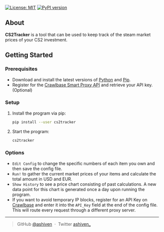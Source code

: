 [![License: MIT](https://img.shields.io/badge/License-MIT-yellow.svg)](https://opensource.org/licenses/MIT)
[![PyPI version](https://badge.fury.io/py/cs2tracker.svg)](https://badge.fury.io/py/cs2tracker)

## About

**CS2Tracker** is a tool that can be used to keep track of the steam market prices of your CS2 investment.

## Getting Started

### Prerequisites

-  Download and install the latest versions of [Python](https://www.python.org/downloads/) and [Pip](https://pypi.org/project/pip/).
-  Register for the [Crawlbase Smart Proxy API](https://crawlbase.com/) and retrieve your API key. (Optional)

### Setup

1. Install the program via pip:

   ```bash
   pip install --user cs2tracker
   ```

2. Start the program:
   ```bash
   cs2tracker
   ```

### Options

-  `Edit Config` to change the specific numbers of each item you own and then save the config file.
-  `Run!` to gather the current market prices of your items and calculate the total amount in USD and EUR.
-  `Show History` to see a price chart consisting of past calculations. A new data point for this chart is generated once a day upon running the program.
-  If you want to avoid temporary IP blocks, register for an API Key on [Crawlbase](crawlbase.com) and enter it into the `API_Key` field at the end of the config file. This will route every request through a different proxy server.

---

> GitHub [@ashiven](https://github.com/Ashiven) &nbsp;&middot;&nbsp;
> Twitter [ashiven\_](https://twitter.com/ashiven_)
